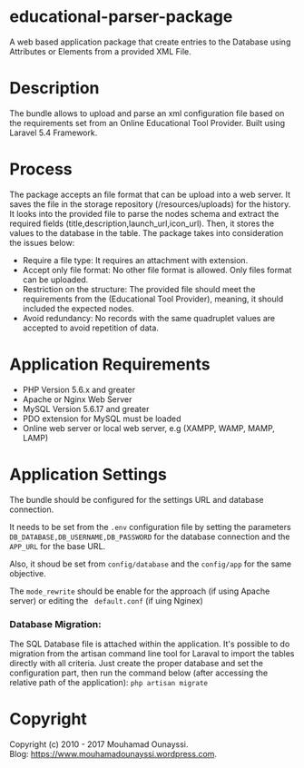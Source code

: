 # educational-parser-package
A web based application package that create entries to the Database using Attributes or Elements from a provided XML File.
# Description
The bundle allows to upload and parse an xml configuration file based on the requirements set from an Online Educational Tool Provider. Built using Laravel 5.4 Framework.

# Process
The package accepts an <xml> file format that can be upload into a web server. It saves the file in the storage repository (/resources/uploads) for the history. 
It looks into the provided file to parse the nodes schema and extract the required fields (title,description,launch_url,icon_url). Then, it stores the values to the database in the <output> table.
The package takes into consideration the issues below:
- Require a file type: It requires an attachment with <xml> extension.
- Accept only <xml> file format: No other file format is allowed. Only <xml> files format can be uploaded.
- Restriction on the structure: The provided <xml> file should meet the requirements from the (Educational Tool Provider), meaning, it should included the expected nodes.
- Avoid redundancy: No records with the same quadruplet values are accepted to avoid repetition of data.

# Application Requirements
- PHP Version 5.6.x and greater
- Apache or Nginx Web Server
- MySQL Version 5.6.17 and greater
- PDO extension for MySQL must be loaded
- Online web server or local web server, e.g (XAMPP, WAMP, MAMP, LAMP)

# Application Settings

The bundle should be configured for the settings URL and database connection.

It needs to be set from the ```.env``` configuration file by setting the parameters ```DB_DATABASE,DB_USERNAME,DB_PASSWORD``` for the database connection and the ```APP_URL``` for the base URL. 

Also, it shoud be set from ```config/database``` and the ```config/app``` for the same objective.

The ```mode_rewrite``` should be enable for the approach (if using Apache server) or editing the ``` default.conf``` (if uing Nginex)

### Database Migration:
The SQL Database file is attached within the application. 
It's possible to do migration from the artisan command line tool for Laraval to import the tables directly with all criteria.
Just create the proper database and set the configuration part, then run the command below (after accessing the relative path of the application):
```php artisan migrate```

# Copyright
Copyright (c) 2010 - 2017 Mouhamad Ounayssi.<br>
Blog: https://www.mouhamadounayssi.wordpress.com.
